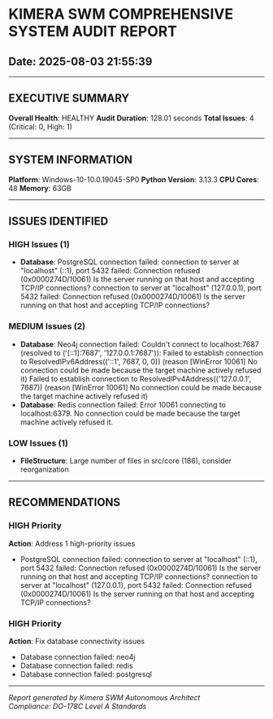 # KIMERA SWM COMPREHENSIVE SYSTEM AUDIT REPORT
## Date: 2025-08-03 21:55:39

---

## EXECUTIVE SUMMARY

**Overall Health**: HEALTHY
**Audit Duration**: 128.01 seconds
**Total Issues**: 4 (Critical: 0, High: 1)

---

## SYSTEM INFORMATION

**Platform**: Windows-10-10.0.19045-SP0
**Python Version**: 3.13.3
**CPU Cores**: 48
**Memory**: 63GB

---

## ISSUES IDENTIFIED


### HIGH Issues (1)

- **Database**: PostgreSQL connection failed: connection to server at "localhost" (::1), port 5432 failed: Connection refused (0x0000274D/10061)
	Is the server running on that host and accepting TCP/IP connections?
connection to server at "localhost" (127.0.0.1), port 5432 failed: Connection refused (0x0000274D/10061)
	Is the server running on that host and accepting TCP/IP connections?


### MEDIUM Issues (2)

- **Database**: Neo4j connection failed: Couldn't connect to localhost:7687 (resolved to ('[::1]:7687', '127.0.0.1:7687')):
Failed to establish connection to ResolvedIPv6Address(('::1', 7687, 0, 0)) (reason [WinError 10061] No connection could be made because the target machine actively refused it)
Failed to establish connection to ResolvedIPv4Address(('127.0.0.1', 7687)) (reason [WinError 10061] No connection could be made because the target machine actively refused it)
- **Database**: Redis connection failed: Error 10061 connecting to localhost:6379. No connection could be made because the target machine actively refused it.

### LOW Issues (1)

- **FileStructure**: Large number of files in src/core (186), consider reorganization

---

## RECOMMENDATIONS

### HIGH Priority
**Action**: Address 1 high-priority issues

- PostgreSQL connection failed: connection to server at "localhost" (::1), port 5432 failed: Connection refused (0x0000274D/10061)
	Is the server running on that host and accepting TCP/IP connections?
connection to server at "localhost" (127.0.0.1), port 5432 failed: Connection refused (0x0000274D/10061)
	Is the server running on that host and accepting TCP/IP connections?


### HIGH Priority
**Action**: Fix database connectivity issues

- Database connection failed: neo4j
- Database connection failed: redis
- Database connection failed: postgresql


---

*Report generated by Kimera SWM Autonomous Architect*  
*Compliance: DO-178C Level A Standards*